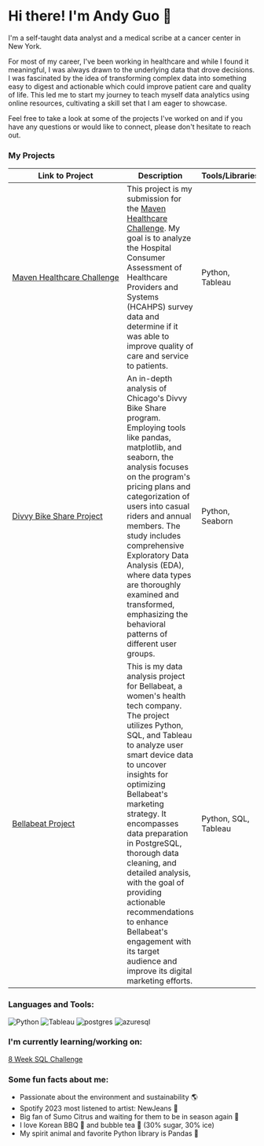 
Hi there! I'm Andy Guo 🙂
=====
I'm a self-taught data analyst and a medical scribe at a cancer center in New York. 

For most of my career, I've been working in healthcare and while I found it meaningful, I was always drawn to the underlying data that drove decisions. I was fascinated by the idea of transforming complex data into something easy to digest and actionable which could improve patient care and quality of life. This led me to start my journey to teach myself data analytics using online resources, cultivating a skill set that I am eager to showcase.

Feel free to take a look at some of the projects I've worked on and if you have any questions or would like to connect, please don't hesitate to reach out.  

### My Projects
| Link to Project                                                                                              | Description                                                                                                                                                                                                                                                                                                                                                                                                                                                                                                                                                                                                                                                                                                                                                                                                                               | Tools/Libraries      |
| ------------------------------------------------------------------------------------------------------------ | ----------------------------------------------------------------------------------------------------------------------------------------------------------------------------------------------------------------------------------------------------------------------------------------------------------------------------------------------------------------------------------------------------------------------------------------------------------------------------------------------------------------------------------------------------------------------------------------------------------------------------------------------------------------------------------------------------------------------------------------------------------------------------------------------------------------------------------------- | -------------------- |
| [Maven Healthcare Challenge](https://github.com/andyguo0228/maven_healthcare/blob/main/maven_health.md)      | This project is my submission for the [Maven Healthcare Challenge](https://mavenanalytics.io/challenges/maven-healthcare-challenge/26). My goal is to analyze the Hospital Consumer Assessment of Healthcare Providers and Systems (HCAHPS) survey data and determine if it was able to improve quality of care and service to patients.                                                                                                                                                                                                                                                                                                                                                                                                                                                                                                  | Python, Tableau      |
| [Divvy Bike Share Project](https://github.com/andyguo0228/bike_share_python/blob/main/bike_share_project.md) | An in-depth analysis of Chicago's Divvy Bike Share program. Employing tools like pandas, matplotlib, and seaborn, the analysis focuses on the program's pricing plans and categorization of users into casual riders and annual members. The study includes comprehensive Exploratory Data Analysis (EDA), where data types are thoroughly examined and transformed, emphasizing the behavioral patterns of different user groups. | Python, Seaborn      |
| [Bellabeat Project](https://github.com/andyguo0228/bellabeat_project/blob/main/bellabeat.md)                 | This is my data analysis project for Bellabeat, a women's health tech company. The project utilizes Python, SQL, and Tableau to analyze user smart device data to uncover insights for optimizing Bellabeat's marketing strategy. It encompasses data preparation in PostgreSQL, thorough data cleaning, and detailed analysis, with the goal of providing actionable recommendations to enhance Bellabeat's engagement with its target audience and improve its digital marketing efforts.                                                                                                                                                                                                                                                                                                                                       | Python, SQL, Tableau |

### Languages and Tools:

![Python](https://img.shields.io/badge/-Python-2b2f34?style=flat&logo=python)
![Tableau](https://img.shields.io/badge/-Tableau-2b2f34?style=flat&logo=tableau)
![postgres](https://img.shields.io/badge/-PostgreSQL-2b2f34?style=flat&logo=postgresql)
![azuresql](https://img.shields.io/badge/-Azure%20SQL%20Database-2b2f34?style=flat&logo=microsoft-azure)

### I'm currently learning/working on:
[8 Week SQL Challenge](https://8weeksqlchallenge.com/)

### Some fun facts about me:
- Passionate about the environment and sustainability 🌎
- Spotify 2023 most listened to artist: NewJeans 👖
- Big fan of Sumo Citrus and waiting for them to be in season again 🍊
- I love Korean BBQ 🥩 and bubble tea 🧋 (30% sugar, 30% ice)
- My spirit animal and favorite Python library is Pandas 🐼

